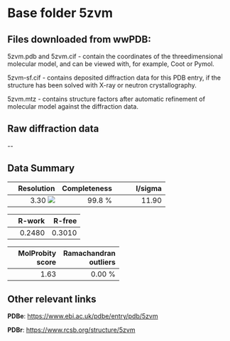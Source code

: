 # Base folder 5zvm

## Files downloaded from wwPDB:

5zvm.pdb and 5zvm.cif - contain the coordinates of the threedimensional molecular model, and can be viewed with, for example, Coot or Pymol.

5zvm-sf.cif - contains deposited diffraction data for this PDB entry, if the structure has been solved with X-ray or neutron crystallography.

5zvm.mtz - contains structure factors after automatic refinement of molecular model against the diffraction data.

## Raw diffraction data

--<br> 

## Data Summary
|   | Resolution | Completeness| I/sigma |
|---|-------------:|----------------:|--------------:|
|   |3.30 ![](https://github.com/thorn-lab/coronavirus_structural_task_force/blob/master/outreach/ang.svg)|99.8  %|<img width=50/>11.90|

|   | **R-work**| **R-free**   
|---|-------------:|----------------:|           
||0.2480|0.3010|

|   |**MolProbity<br>score**| **Ramachandran<br>outliers** 
|---|-------------:|----------------:|
||1.63|0.00 %|

## Other relevant links 
**PDBe**:  https://www.ebi.ac.uk/pdbe/entry/pdb/5zvm
 
**PDBr**: https://www.rcsb.org/structure/5zvm 

